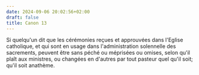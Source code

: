 ```yaml
---
date: 2024-09-06 20:02:56+02:00
draft: false
title: Canon 13
---
```





Si quelqu'un dit que les cérémonies reçues et approuvées dans l'Eglise catholique, et qui sont en usage dans l'administration solennelle des sacrements, peuvent être sans péché ou méprisées ou omises, selon qu'il plaît aux ministres, ou changées en d'autres par tout pasteur quel qu'il soit; qu'il soit anathème.
